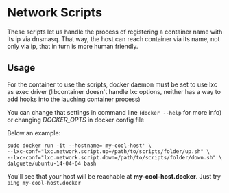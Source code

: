 Network Scripts
===============

These scripts let us handle the process of registering a container name with its
ip via dnsmasq. That way, the host can reach container via its name, not only via
ip, that in turn is more human friendly.

Usage
-----

For the container to use the scripts, docker daemon must be set to use lxc as
exec driver (libcontainer doesn't handle lxc options, neither has a way to add
hooks into the lauching container process)

You can change that settings in command line (`docker --help` for more info) or
changing *DOCKER_OPTS* in docker config file

Below an example:

```
sudo docker run -it --hostname='my-cool-host' \
--lxc-conf="lxc.network.script.up=/path/to/scripts/folder/up.sh" \
--lxc-conf="lxc.network.script.down=/path/to/scripts/folder/down.sh" \
dalguete/ubuntu-14-04-64 bash
```

You'll see that your host will be reachable at **my-cool-host.docker**. Just try
`ping my-cool-host.docker`
